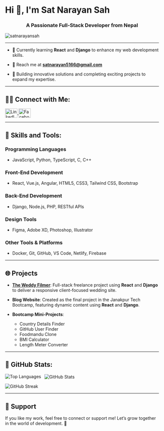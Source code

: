 # Hi 👋, I'm Sat Narayan Sah

<h3 align="center">A Passionate Full-Stack Developer from Nepal</h3>

<p align="left"> <img src="https://komarev.com/ghpvc/?username=satnarayansah&label=Profile%20views&color=0e75b6&style=flat" alt="satnarayansah" /> </p>

---

- 🌱 Currently learning **React** and **Django** to enhance my web development skills.

- 📧 Reach me at **satnarayan5166@gmail.com**

- 🔧 Building innovative solutions and completing exciting projects to expand my expertise.

---

## 👨‍💻 Connect with Me:

<p align="left">
  <a href="https://linkedin.com/in/sat-narayan-sah" target="blank">
    <img align="center" src="https://raw.githubusercontent.com/rahuldkjain/github-profile-readme-generator/master/src/images/icons/Social/linked-in-alt.svg" alt="LinkedIn" height="30" width="40" />
  </a>
  <a href="https://fb.com/satnarayansahoffical" target="blank">
    <img align="center" src="https://raw.githubusercontent.com/rahuldkjain/github-profile-readme-generator/master/src/images/icons/Social/facebook.svg" alt="Facebook" height="30" width="40" />
  </a>
</p>

---

## 🔧 Skills and Tools:

### **Programming Languages**
- JavaScript, Python, TypeScript, C, C++

### **Front-End Development**
- React, Vue.js, Angular, HTML5, CSS3, Tailwind CSS, Bootstrap

### **Back-End Development**
- Django, Node.js, PHP, RESTful APIs

### **Design Tools**
- Figma, Adobe XD, Photoshop, Illustrator

### **Other Tools & Platforms**
- Docker, Git, GitHub, VS Code, Netlify, Firebase

---

## 🌐 Projects

- **[The Weddy Filmer](https://theweddyfilmer.com)**: Full-stack freelance project using **React** and **Django** to deliver a responsive client-focused wedding site.

- **Blog Website**: Created as the final project in the Janakpur Tech Bootcamp, featuring dynamic content using **React** and **Django**.

- **Bootcamp Mini-Projects**:
  - Country Details Finder
  - GitHub User Finder
  - Foodmandu Clone
  - BMI Calculator
  - Length Meter Converter

---

## 🔢 GitHub Stats:

<p>
  <img align="left" src="https://github-readme-stats.vercel.app/api/top-langs?username=satnarayansah&show_icons=true&locale=en&layout=compact" alt="Top Languages" />
</p>
<p>&nbsp;
  <img align="center" src="https://github-readme-stats.vercel.app/api?username=satnarayansah&show_icons=true&locale=en" alt="GitHub Stats" />
</p>
<p>
  <img align="center" src="https://github-readme-streak-stats.herokuapp.com/?user=satnarayansah&" alt="GitHub Streak" />
</p>

---

## 💖 Support

If you like my work, feel free to connect or support me! Let’s grow together in the world of development. 🙏
